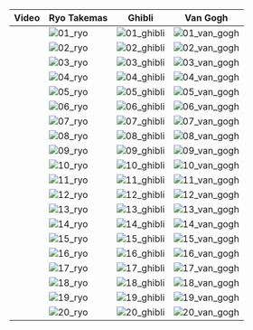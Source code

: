 | Video | Ryo Takemas | Ghibli | Van Gogh |
| --- | ----- | ---- | ---- |
| |![01_ryo](https://github.com/gustavorayo/video-to-cartoon/assets/1848141/8407e3b2-562c-4559-aabc-2f79d7b76c46) |![01_ghibli](https://github.com/gustavorayo/video-to-cartoon/assets/1848141/301b0566-b869-459a-93bc-4ad74209dddf) | ![01_van_gogh](https://github.com/gustavorayo/video-to-cartoon/assets/1848141/68ac0eac-c11a-4bcf-b6ee-cde22051f989) |
| |![02_ryo](https://github.com/gustavorayo/video-to-cartoon/assets/1848141/b854bdb5-9c5b-47fe-9bea-24dc222fc558) |![02_ghibli](https://github.com/gustavorayo/video-to-cartoon/assets/1848141/8199020e-24d4-4803-8e91-e29d104c35b9) | ![02_van_gogh](https://github.com/gustavorayo/video-to-cartoon/assets/1848141/bfe5b053-3726-40c7-930d-7fa747b0c726) |
| |![03_ryo](https://github.com/gustavorayo/video-to-cartoon/assets/1848141/acdc9674-e5c0-474d-b0ca-79e8da811217) |![03_ghibli](https://github.com/gustavorayo/video-to-cartoon/assets/1848141/93cd7863-67e2-4cf7-afb6-d0fcc1dcf570) | ![03_van_gogh](https://github.com/gustavorayo/video-to-cartoon/assets/1848141/60e9e020-1c33-43de-b5ec-87c845b8b25a) |
| |![04_ryo](https://github.com/gustavorayo/video-to-cartoon/assets/1848141/9b25e414-f1b7-4d3f-b716-a77befa1a4ca) |![04_ghibli](https://github.com/gustavorayo/video-to-cartoon/assets/1848141/4bdd3248-c946-4569-bcd6-207fc087ee97) | ![04_van_gogh](https://github.com/gustavorayo/video-to-cartoon/assets/1848141/71d42a53-37e1-4258-b2d4-0979faf0beb4) |
| |![05_ryo](https://github.com/gustavorayo/video-to-cartoon/assets/1848141/adeb9742-606d-4db2-8a78-a72334fd17f6) |![05_ghibli](https://github.com/gustavorayo/video-to-cartoon/assets/1848141/7daf82bc-346e-4b1c-916b-7d0b211e79e4) | ![05_van_gogh](https://github.com/gustavorayo/video-to-cartoon/assets/1848141/8c51c453-f7c5-497d-be77-32e4b049322a) |
| |![06_ryo](https://github.com/gustavorayo/video-to-cartoon/assets/1848141/23ddc9f8-7bcd-4d8d-8136-73006b5e4dec) |![06_ghibli](https://github.com/gustavorayo/video-to-cartoon/assets/1848141/fb60e4d0-0637-4f53-b7e3-f7c7272964da) | ![06_van_gogh](https://github.com/gustavorayo/video-to-cartoon/assets/1848141/f46d3bdd-2357-4c81-9b7b-deefce8449e9) |
| |![07_ryo](https://github.com/gustavorayo/video-to-cartoon/assets/1848141/bc5e0c47-d81b-4268-a2a3-c94ea20c4307) |![07_ghibli](https://github.com/gustavorayo/video-to-cartoon/assets/1848141/16bdc1f5-dd2e-486e-8ca7-b5cb14e32338) | ![07_van_gogh](https://github.com/gustavorayo/video-to-cartoon/assets/1848141/b67c70e0-ac02-4903-b1cb-f70224017dcb) |
| |![08_ryo](https://github.com/gustavorayo/video-to-cartoon/assets/1848141/7e157ee9-9951-4458-9048-7ce8700b4cef) |![08_ghibli](https://github.com/gustavorayo/video-to-cartoon/assets/1848141/985a4916-eda3-4933-8261-5ad4331350a3) | ![08_van_gogh](https://github.com/gustavorayo/video-to-cartoon/assets/1848141/06e53c02-fad9-4afb-8376-53e1a5b3fb08) |
| |![09_ryo](https://github.com/gustavorayo/video-to-cartoon/assets/1848141/fd92a58d-335f-442b-9080-4a3d69e46483) |![09_ghibli](https://github.com/gustavorayo/video-to-cartoon/assets/1848141/d56001c7-e438-41e6-8751-019211be1be7) | ![09_van_gogh](https://github.com/gustavorayo/video-to-cartoon/assets/1848141/c96d0577-4619-4d3c-8f03-19b39fd76dca) |
| |![10_ryo](https://github.com/gustavorayo/video-to-cartoon/assets/1848141/fbfbb0bc-a49a-4081-96e8-74b56d358556) |![10_ghibli](https://github.com/gustavorayo/video-to-cartoon/assets/1848141/0acfbc4a-1be5-4adb-9a72-f069e966fc09) | ![10_van_gogh](https://github.com/gustavorayo/video-to-cartoon/assets/1848141/8ae047cc-3542-419e-b3a1-a8d210e046c9) |
| |![11_ryo](https://github.com/gustavorayo/video-to-cartoon/assets/1848141/533cfdf0-14ab-49cb-b227-f5c963354cd1) |![11_ghibli](https://github.com/gustavorayo/video-to-cartoon/assets/1848141/d2e4a9d5-56f1-4b9e-b45c-b173766b0d1d) | ![11_van_gogh](https://github.com/gustavorayo/video-to-cartoon/assets/1848141/8cd7ffa7-e443-4d0c-a4fd-e2fee7562424) |
| |![12_ryo](https://github.com/gustavorayo/video-to-cartoon/assets/1848141/2337c665-fe20-48c7-ac94-9e798b26103f) |![12_ghibli](https://github.com/gustavorayo/video-to-cartoon/assets/1848141/bee32426-dd40-47df-a5c9-a0d736388618) | ![12_van_gogh](https://github.com/gustavorayo/video-to-cartoon/assets/1848141/1bfe2a9a-545a-4d56-9c01-ceabffeb599d) |
| |![13_ryo](https://github.com/gustavorayo/video-to-cartoon/assets/1848141/225afb26-5197-4751-86c0-90ac0397ab46) |![13_ghibli](https://github.com/gustavorayo/video-to-cartoon/assets/1848141/788a6eae-230e-4f7e-bf5f-68831d2046f3) | ![13_van_gogh](https://github.com/gustavorayo/video-to-cartoon/assets/1848141/57b36021-4a1d-4467-a9a2-ec297c2e3622) |
| |![14_ryo](https://github.com/gustavorayo/video-to-cartoon/assets/1848141/fd450115-d354-4e80-b807-a08fb9d22a11) |![14_ghibli](https://github.com/gustavorayo/video-to-cartoon/assets/1848141/3e63e5ed-5bb2-45fc-82b0-235939fdad68) | ![14_van_gogh](https://github.com/gustavorayo/video-to-cartoon/assets/1848141/06340853-efb8-4d6b-9b30-da916f484ea0) |
| |![15_ryo](https://github.com/gustavorayo/video-to-cartoon/assets/1848141/935a2586-7f2d-4944-ab56-2a02507429a3) |![15_ghibli](https://github.com/gustavorayo/video-to-cartoon/assets/1848141/09886651-2911-487a-8955-6e6bf0c6949c) | ![15_van_gogh](https://github.com/gustavorayo/video-to-cartoon/assets/1848141/5cce1188-7ce1-4e84-be3e-7f1c6852d111) |
| |![16_ryo](https://github.com/gustavorayo/video-to-cartoon/assets/1848141/3d878c33-1297-4c87-974e-ce1d611369d4) |![16_ghibli](https://github.com/gustavorayo/video-to-cartoon/assets/1848141/34135a97-6f6d-4b9a-86f2-ff0db0a701df) | ![16_van_gogh](https://github.com/gustavorayo/video-to-cartoon/assets/1848141/3b5abe95-b27d-461b-9627-9ec27af46e29) |
| |![17_ryo](https://github.com/gustavorayo/video-to-cartoon/assets/1848141/ef25f994-d5b7-47a4-b6fe-6d9954c2d808) |![17_ghibli](https://github.com/gustavorayo/video-to-cartoon/assets/1848141/a5a5ea8f-3740-4a88-bcb3-270c3cce5b4a) | ![17_van_gogh](https://github.com/gustavorayo/video-to-cartoon/assets/1848141/4b0483ef-c602-4a26-9212-c3e9a62cd33c) |
| |![18_ryo](https://github.com/gustavorayo/video-to-cartoon/assets/1848141/5b6939d1-8b12-4dbf-9aca-6b67cfa84224) |![18_ghibli](https://github.com/gustavorayo/video-to-cartoon/assets/1848141/2b6b9edb-6dd5-4da1-96e7-508f9792540d) | ![18_van_gogh](https://github.com/gustavorayo/video-to-cartoon/assets/1848141/74dc354f-45a6-42b6-9b92-63af27fd98e6) |
| |![19_ryo](https://github.com/gustavorayo/video-to-cartoon/assets/1848141/5cefc0ff-29ae-4d59-9a24-a0b64aecbe64) |![19_ghibli](https://github.com/gustavorayo/video-to-cartoon/assets/1848141/5954b361-4cd6-43be-91b2-34f3797b4440) | ![19_van_gogh](https://github.com/gustavorayo/video-to-cartoon/assets/1848141/a2f1ab5d-9013-4f16-9859-b7f9a14ba8ee) |
| |![20_ryo](https://github.com/gustavorayo/video-to-cartoon/assets/1848141/0509e6f5-de6d-4c6e-bb70-09b1b9f30775) |![20_ghibli](https://github.com/gustavorayo/video-to-cartoon/assets/1848141/86d89f2c-018e-4ec0-b82d-78d18e74fa11) | ![20_van_gogh](https://github.com/gustavorayo/video-to-cartoon/assets/1848141/1870f2fd-373d-41d5-9b19-ccf135d8c2fb) |


